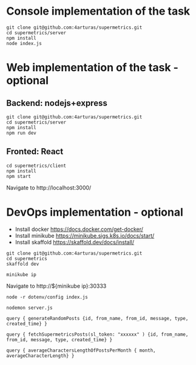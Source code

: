 # Console implementation of the task
````
git clone git@github.com:4arturas/supermetrics.git
cd supermetrics/server
npm install
node index.js
````

# Web implementation of the task - optional
## Backend: nodejs+express
````
git clone git@github.com:4arturas/supermetrics.git
cd supermetrics/server
npm install
npm run dev
````
## Fronted: React
````
cd supermetrics/client
npm install
npm start
````
Navigate to http://localhost:3000/

# DevOps implementation - optional
- Install docker https://docs.docker.com/get-docker/
- Install minikube https://minikube.sigs.k8s.io/docs/start/
- Install skaffold https://skaffold.dev/docs/install/
````
git clone git@github.com:4arturas/supermetrics.git
cd supermetrics
skaffold dev
````
````
minikube ip
````
Navigate to http://${minikube ip}:30333

````
node -r dotenv/config index.js
````
````
nodemon server.js
````

````
query { generateRandomPosts {id, from_name, from_id, message, type, created_time} }
````
````
query { fetchSupermetricsPosts(sl_token: "xxxxxx" ) {id, from_name, from_id, message, type, created_time} }
````
````
query { averageCharactersLengthOfPostsPerMonth { month,  averageCharacterLength} }
````

